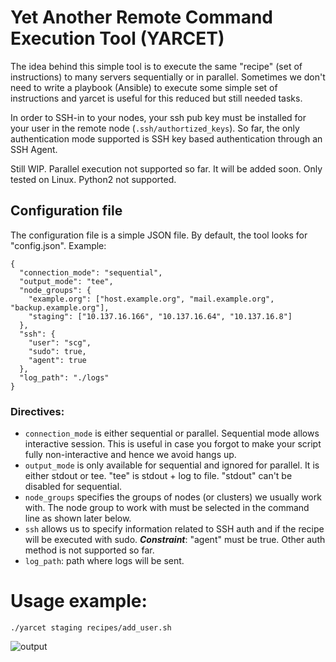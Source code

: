 # Yet Another Remote Command Execution Tool (YARCET)

The idea behind this simple tool is to execute the same "recipe" (set of instructions) to many servers 
sequentially or in parallel. Sometimes we don't need to write a playbook (Ansible) to execute some simple 
set of instructions and yarcet is useful for this reduced but still needed tasks.

In order to SSH-in to your nodes, your ssh pub key must be installed for your user in the remote node (`.ssh/authortized_keys`).
So far, the only authentication mode supported is SSH key based authentication through an SSH Agent.

Still WIP. Parallel execution not supported so far. It will be added soon. Only tested on Linux. Python2 not supported.

## Configuration file

The configuration file is a simple JSON file. By default, the tool looks for "config.json". Example:

```
{
  "connection_mode": "sequential",
  "output_mode": "tee",
  "node_groups": {
    "example.org": ["host.example.org", "mail.example.org", "backup.example.org"],
    "staging": ["10.137.16.166", "10.137.16.64", "10.137.16.8"]
  },  
  "ssh": {
    "user": "scg",
    "sudo": true,
    "agent": true
  },  
  "log_path": "./logs"
}
```

### Directives:
* `connection_mode` is either sequential or parallel. Sequential mode allows interactive session. This is useful in case you 
forgot to make your script fully non-interactive and hence we avoid hangs up.
* `output_mode` is only available for sequential and ignored for parallel. It is either stdout or tee. 
"tee" is stdout + log to file. "stdout" can't be disabled for sequential.
* `node_groups` specifies the groups of nodes (or clusters) we usually work with. The node group to work with must be selected 
in the command line as shown later below.
* `ssh` allows us to specify information related to SSH auth and if the recipe will be executed with sudo. 
___Constraint___: "agent" must be true. Other auth method is not supported so far.
* `log_path`: path where logs will be sent.

# Usage example:
```
./yarcet staging recipes/add_user.sh
```
![output](https://people.sugarlabs.org/scg/yarcet.png)

